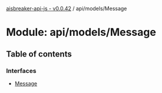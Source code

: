 [aisbreaker-api-js - v0.0.42](../README.md) / api/models/Message

# Module: api/models/Message

## Table of contents

### Interfaces

- [Message](../interfaces/api_models_Message.Message.md)
